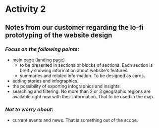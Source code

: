 # Activity 2

## Notes from our customer regarding the lo-fi prototyping of the website design

### ***Focus on the following points:***
- main page (landing page)
	- to be presented in sections or blocks of sections. Each section is breifly showing information about website's features.
	- summaries and related information. To be designed as cards.
- adding stories and infographics.
- the possibility of exporting infographics and insights.
- searching and filtering. No more than 2 or 3 geographic regions are available right now with their information. That to be used in the map.

### ***Not to worry about:***
- current events and news. That is something out of the scope.
